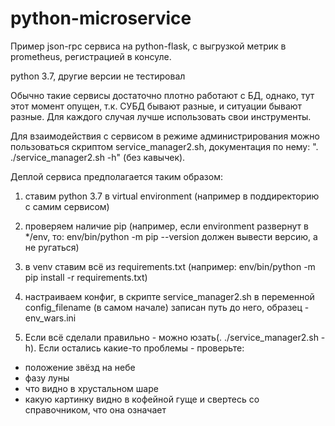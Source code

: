 # python-microservice

Пример json-rpc сервиса на python-flask, с выгрузкой метрик в prometheus, 
регистрацией в консуле.

python 3.7, другие версии не тестировал
  
Обычно такие сервисы достаточно плотно работают с БД, однако, тут этот момент
опущен, т.к. СУБД бывают разные, и ситуации бывают разные. Для каждого случая 
лучше использовать свои инструменты.

Для взаимодействия с сервисом в режиме администрирования можно пользоваться 
скриптом service_manager2.sh, документация по нему: ". ./service_manager2.sh -h"
(без кавычек).

Деплой сервиса предполагается таким образом:
1) ставим python 3.7 в virtual environment (например в поддиректорию с самим 
сервисом)

2) проверяем наличие pip (например,
если environment развернут в */env, то:
env/bin/python -m pip --version должен вывести версию, а не ругаться)

3) в venv ставим всё из requirements.txt (например:
env/bin/python -m pip install -r requirements.txt)

4) настраиваем конфиг, в скрипте service_manager2.sh в переменной 
config_filename (в самом начале) записан путь до него, образец - env_wars.ini

5) Если всё сделали правильно - можно юзать(. ./service_manager2.sh -h). Если остались какие-то проблемы - проверьте:

 * положение звёзд на небе
 * фазу луны
 * что видно в хрустальном шаре
 * какую картинку видно в кофейной гуще и свертесь со справочником, что она означает
